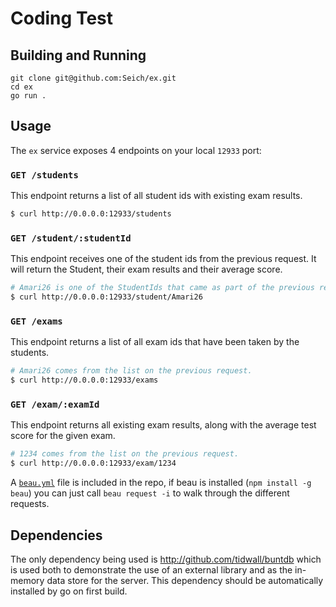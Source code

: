 # Coding Test

## Building and Running
```
git clone git@github.com:Seich/ex.git
cd ex
go run .
```

## Usage

The `ex` service exposes 4 endpoints on your local `12933` port:

### `GET /students`
This endpoint returns a list of all student ids with existing exam results.

```sh
$ curl http://0.0.0.0:12933/students
```

### `GET /student/:studentId`
This endpoint receives one of the student ids from the previous request. It will
return the Student, their exam results and their average score.

```sh
# Amari26 is one of the StudentIds that came as part of the previous request.
$ curl http://0.0.0.0:12933/student/Amari26 
```

### `GET /exams`
This endpoint returns a list of all exam ids that have been taken by the students.

```sh
# Amari26 comes from the list on the previous request.
$ curl http://0.0.0.0:12933/exams
```

### `GET /exam/:examId`
This endpoint returns all existing exam results, along with the average test
score for the given exam.

```sh
# 1234 comes from the list on the previous request.
$ curl http://0.0.0.0:12933/exam/1234
```

A [`beau.yml`](https://beaujs.com/) file is included in the repo, if beau is installed (`npm install -g
beau`) you can just call `beau request -i` to walk through the different
requests.

## Dependencies
The only dependency being used is http://github.com/tidwall/buntdb which is used
both to demonstrate the use of an external library and as the in-memory data
store for the server. This dependency should be automatically installed by go on
first build.
